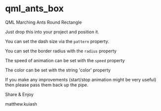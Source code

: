 # qml_ants_box
QML Marching Ants Round Rectangle

Just drop this into your project and position it.

You can set the dash size via the ``pattern`` property.

You can set the border radius with the ``radius`` property

The speed of animation can be set with the ``speed`` property

The color can be set with the string 'color' property

If you make any improvements (start/stop animation might be very useful) then please pass them back up the pipe.

Share & Enjoy

matthew.kuiash
